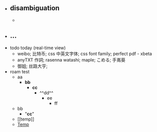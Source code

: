 - disambiguation
    - 
    - 
- ...
    - 
- todo today (real-time view)
    - weibo; 比特币; css 中英文字体; css font family; perfect pdf - xbeta
    - anyTXT 作詞; rasenna watashi; maple; こめる; 手嶌葵
    - 御姐; 丝路大亨; 
- roam test
    - aa
        - **bb**
            - __cc__
                - ^^dd^^
                    - ee
                        - ff
    - bb
        - "__cc__"
    - [[temp]]
    - [Temp]([[temp]])
